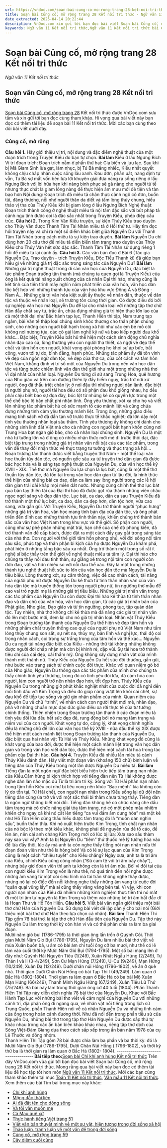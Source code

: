 ```yaml
---
url: https://vndoc.com/soan-bai-cung-co-mo-rong-trang-28-ket-noi-tri-thuc-304194
title: Soạn bài Củng cố, mở rộng trang 28 Kết nối tri thức - Ngữ văn 11 Kết nối tri thức - VnDoc.com
date_extracted: 2025-04-14 20:22:44
description: VnDoc.com xin gửi tới bạn đọc bài viết Soạn bài Củng cố, mở rộng trang 28 Kết nối tri thức để bạn đọc cùng tham khảo và có thêm tài liệu học tập môn Văn 11 Kết nối tri thức nhé.
keywords: Ngữ văn 11 Kết nối tri thức,Ngữ văn 11 Kết nối tri thức bài Củng cố mở rộng,Soạn văn 11 Kết nối tri thức,văn 11 kết nối tri thức,soạn văn 11 kết nối tri thức với cuộc sống,ngữ văn 11 kết nối,Soạn bài Củng cố mở rộng trang 28 Kết nối tri thức,Soạn bài Củng cố mở rộng trang 28,Củng cố mở rộng,soạn văn Củng cố mở rộng
---
```


# Soạn bài Củng cố, mở rộng trang 28 Kết nối tri thức
 _Ngữ văn 11 Kết nối tri thức_
## Soạn văn Củng cố, mở rộng trang 28 Kết nối tri thức
[Soạn bài Củng cố, mở rộng trang 28](<https://vndoc.com/soan-bai-cung-co-mo-rong-trang-28-ket-noi-tri-thuc-304194>) Kết nối tri thức được VnDoc.com sưu tầm và xin gửi tới bạn đọc cùng tham khảo. Hi vọng qua bài viết này bạn đọc có thêm tài liệu để soạn bài 11 Kết nối tri thức. Mời các bạn cùng theo dõi bài viết dưới đây.
### Củng cố, mở rộng
**Câu hỏi 1.** Hãy giới thiệu vị trí, nội dung và đặc điểm nghệ thuật của một đoạn trích trong Truyện Kiều do bạn tự chọn.
**Bài làm**
Kiều ở lầu Ngưng Bích
Vị trí đoạn trích: Đoạn trích nằm ở phần thứ hai: Gia biến và lưu lạc. Sau khi bị Mã Giam Sinh lừa gạt, làm nhục, bị Tú Bà mắng nhiếc, Kiều nhất quyết không chịu chấp nhận cuộc sống lầu xanh. Đau đớn, phẫn uất, nàng định tự vẫn, Tú Bà sợ mất vốn bèn lựa lời khuyên giải đưa nàng ra sống riêng ở lầu Ngưng Bích với lời hứa hẹn khi nàng bình phục sẽ gả nàng cho người tử tế nhưng thực chất là giam lỏng nàng để thực hiện âm mưu mới đê tiện và tàn bạo hơn
Nội dung: Đoạn trích đã miêu tả chân thực cảnh ngộ cô đơn, buồn tủi, đáng thương, nỗi nhớ người thân da diết và tấm lòng thủy chung, hiếu thảo vị tha của Thúy Kiều khi bị giam lỏng ở lầu Ngưng Bích
Nghệ thuật: Đoạn trích thành công ở nghệ thuật miêu tả nội tâm đặc sắc với bút pháp tả cảnh ngụ tình được coi là đặc sắc nhất trong Truyện Kiều, phép điệp cấu trúc.
**Câu hỏi 2.** Trong Kim Vân Kiều truyện, sự kiện Thúy Kiều trao duyên cho Thúy Vân được Thanh Tâm Tài Nhân miêu tả ở Hồi thứ tư. Hãy tìm đọc hồi truyện này và chỉ ra một số điểm khác biệt giữa Nguyễn Du với Thanh Tâm Tài Nhân trong cách miêu tả sự kiện trao duyên.
**Bài làm**
Nguyễn Du chỉ dùng hơn 20 câu thơ để miêu tả diễn biến tâm trạng trao duyên của Thúy Kiều cho Thúy Vân hết sức đặc sắc. Thanh Tâm Tài Nhân sử dụng riêng 1 hồi để miêu tả lại cảnh ấy.
**Câu hỏi 3.** Các văn bản đọc ở Bài 6 \(Tác gia Nguyễn Du, Trao duyên - trích Truyện Kiều, Độc Tiểu Thanh kí\) đã giúp bạn hiểu gì về những giá trị đặc sắc trong sáng tác của Nguyễn Du?
**Bài làm**
Những giá trị nghệ thuật trong di sản văn học của Nguyễn Du, đặc biệt là tác phẩm Đoạn trường tân thanh \(mà chúng ta quen gọi là Truyện Kiều\) của ông là kết quả tài năng xuất chúng của cá nhân Đại thi hào, nhưng cũng là kết tinh của tiến trình mấy nghìn năm phát triển của văn hóa, văn học dân tộc kết hợp với những thành tựu của văn hóa khu vực Đông Á và Đông - Nam Á...
Những giá trị văn hóa kiệt xuất ấy thuộc về nhân dân, thuộc về dân tộc và thuộc về nhân loại, sẽ trường tồn cùng thời gian. Có được điều đó bởi sự nghiệp văn học mà Nguyễn Du để lại cho nhân loại với những tập thơ chữ Hán đầy chất suy tư, trắc ẩn, chứa đựng những giá trị hiện thực lớn lao của cả một thời đại như Bắc hành tạp lục, Thanh Hiên thi tập, Nam trung tạp ngâm, bài Văn tế thập loại chúng sinh khóc thương cho thân phận chúng sinh, cho những con người bất hạnh trong xã hội như các em bé mồ côi không nơi nương tựa, các cô gái làm nghề kỹ nữ và bao kiếp người đau khổ khác…
Đặc biệt, Truyện Kiều bất hủ thể hiện một cách sinh động chủ nghĩa nhân đạo cao cả, lòng thương yêu con người tha thiết, ca ngợi vẻ đẹp thể chất và tâm hồn con người, khát vọng giải phóng họ khỏi sự áp bức, bất công, vươn tới tự do, bình đẳng, hạnh phúc.
Những tác phẩm ấy đã tôn vinh vẻ đẹp của ngôn ngữ dân tộc, vẻ đẹp của thơ ca, của cốt cách và tâm hồn Việt Nam, khẳng định vị trí số một của Nguyễn Du trong nền văn học dân tộc và từng bước chiếm lĩnh văn đàn thế giới như một trong những nhà thơ vĩ đại nhất của nhân loại.
Nguyễn Du từng đi sứ sang Trung Hoa, quê hương của Nho giáo và trên con đường thiên lý đầy hiểm nguy, trắc trở nơi xứ người, ông đã thấu triệt chân lý: ở nơi đâu thì những người dân lành, đặc biệt là người phụ nữ, người tài hoa đều có số phận đau khổ giống nhau, họ đều phải chịu biết bao sự đọa đày, bóc lột từ những kẻ có quyền lực trong một thể chế bộc lộ bản chất phi nhân tính.
Ông yêu thương, xót xa cho họ và viết lên những tác phẩm bất hủ có sức mạnh tố cáo mãnh liệt và cũng chứa đựng những tình cảm yêu thương mãnh liệt.
Trong ông, những giáo điều mang tính sách vở đã dần tan vỡ trước thực tế khắc nghiệt; đã lớn dậy một tình yêu thương nhân loại sâu thẳm. Tình yêu thương ấy không chỉ dành cho những sinh linh đất Việt mà cho cả những con người bất hạnh khốn cùng nơi Trung Hoa bạt ngàn gió bão, cho cả nhân loại chúng sinh.
Nguyễn Du là một nhà tư tưởng lớn và ở ông có nhiều nhận thức mới mẻ đi trước thời đại, đặc biệt tập trung trong những giá trị nhân văn nổi bật của các tác phẩm, trong vấn đề thay đổi nhận thức về thực trạng tư tưởng và thực trạng xã hội...
Đoạn trường tân thanh được viết bằng truyện thơ Nôm - một thể loại văn học thuần túy dân tộc, có nguồn gốc sâu xa từ truyện thơ dân gian đã được bác học hóa và là sáng tạo nghệ thuật của Nguyễn Du, của văn học thế kỷ XVIII - XIX. Thể thơ mà Nguyễn Du lựa chọn là lục bát, cũng là một thể thơ thuần túy dân tộc, đã tồn tại trong văn học dân gian từ lâu đời, là hình thức thể hiện của những bài ca dao, dân ca làm say lòng người trong các lễ hội dân gian trải dài khắp mọi miền đất nước. Nhưng cũng chính thể thơ lục bát qua bàn tay thiên tài của Đại thi hào đã được gọt rũa thành những viên châu ngọc ngời sáng vẻ đẹp dân tộc.
Lục bát, ca dao, dân ca sau Truyện Kiều đã trở thành một thứ lục bát, ca dao, dân ca đẹp hơn, dân tộc hơn, vừa cao sang, vừa gần gũi. Với Truyện Kiều, Nguyễn Du trở thành người “phục hưng” những giá trị văn hóa, văn học mang tính bản địa của dân tộc, và ông phát triển đến đỉnh cao những thành tựu tinh thần này, khiến chúng trở thành bản sắc của văn học Việt Nam trong khu vực và thế giới.
Số phận con người, cũng như sự phê phán những mặt trái, hạn chế của chế độ phong kiến, đã trở thành vấn đề cấp bách, được đặt ra một cách đầy gay gắt trong sáng tác của nhà thơ. Con người với thế giới tâm hồn phong phú, với đời sống nội tâm sâu sắc, phức tạp và thân phận bi kịch của họ được Nguyễn Du khám phá, phát hiện ở những tầng bậc sâu xa nhất. Ông trở thành một trong số rất ít nghệ sĩ bậc thầy trên thế giới về nghệ thuật miêu tả tâm lý.
Đại thi hào cho chúng ta thấy nỗi đau tinh thần, sự giằng xé trong nội tâm con người còn đớn đau, vật vã hơn nhiều so với nỗi đau thể xác. Đây là một trong những thành tựu nghệ thuật hết sức to lớn của văn học dân tộc mà Nguyễn Du là tiêu biểu.
Lòng thương xót, sự cảm thông, việc đề cao nhân cách, tài năng của người phụ nữ được Nguyễn Du kế thừa từ tinh thần nhân văn của văn hóa dân tộc mà truyền thống tôn trọng người phụ nữ, tín ngưỡng thờ mẫu đề cao vai trò người mẹ là những giá trị tiêu biểu.
Những giá trị nhân văn trong các tác phẩm của Nguyễn Du còn được Đại thi hào kế thừa từ tinh thần nhân đạo và dân chủ của văn hóa, văn học dân gian, từ các giá trị nhân bản của Phật giáo, Nho giáo, Đạo giáo và từ tín ngưỡng, phong tục, tập quán dân tộc.
Tuy nhiên, nhà thơ không chỉ kế thừa mà đã nâng các giá trị nhân văn đó lên một bước mới, đem lại cho nó giá trị nhân loại. Nhân vật Thúy Kiều trong Đoạn trường tân thanh của Nguyễn Du thể hiện vẻ đẹp tâm hồn và những phẩm chất truyền thống cao quý của người phụ nữ Việt Nam như tấm lòng thủy chung son sắt, sự nết na, thùy mỵ, bản lĩnh và nghị lực, thái độ coi trọng nhân cách, coi trọng sự trắng trong của tâm hồn và thể xác...
Nguyễn Du ca ngợi tài năng đặc biệt của Kiều - những thứ tài không những không được người đời chấp nhận mà còn bị khinh rẻ, dập vùi. Sự tài hoa trở thành tiêu chí của cái đẹp, cái thẩm mỹ. Ông không xây dựng nhân vật của mình thành một thánh nữ. Thúy Kiều của Nguyễn Du hết sức đời thường, gần gũi, như bước vào trang sách từ chính cuộc đời thực.
Khác với quan niệm gò bó của Nho giáo, Nguyễn Du thông qua các tác phẩm của mình cho chúng ta thấy chính tình yêu thương, trong đó có tình yêu đôi lứa, đã cảm hóa con người, làm con người trở nên nhân đạo hơn, tốt đẹp hơn. Thúy Kiều của Nguyễn Du trong những giờ phút khắc nghiệt nhất của cuộc đời đã nghĩ đến mối tình đầu với Kim Trọng và điều đó giúp nàng vượt lên khỏi cái chết, sự đau khổ để tiếp tục sống và giữ gìn nhân phẩm của mình.
Quan niệm của Nguyễn Du về chữ “trinh”, về nhân cách con người thật mới mẻ, nhân đạo, phá vỡ những chuẩn mực đạo đức giáo điều xa rời thực tế của tư tưởng chính thống. Thiên nhiên trong Đoạn trường tân thanh ở các đoạn miêu tả tình yêu đôi lứa đều hết sức đẹp đẽ, rung động bởi nó mang tâm trạng và niềm vui của con người.
Khát vọng tự do, công lý, khát vọng chính nghĩa đều là những chủ đề lớn của văn học thế kỷ XVIII - nửa đầu thế kỷ XIX được thể hiện một cách mãnh liệt trong Đoạn trường tân thanh của Nguyễn Du, đặc biệt qua hai nhân vật Từ Hải và Thúy Kiều. Những khát vọng đó cũng là khát vọng của bao đời, được thể hiện một cách mãnh liệt trong văn học dân gian và trong văn học viết dân tộc, được thể hiện một cách tài hoa trong tác phẩm của Đại thi hào.
**Câu hỏi 4.** Truyện Kiều đã nhiều lần miêu tả cảnh Thúy Kiều đánh đàn. Hãy viết một đoạn văn \(khoảng 150 chữ\) bình luận về tiếng đàn của Thúy Kiều trong một lần được Nguyễn Du miêu tả.
**Bài làm**
Tiếng đàn là một ngôn ngữ đặc biệt biểu hiện trực tiếp tâm trạng nạn nhân của Kiều.Cảm hứng bi kịch thích hợp với tiếng đàn nên Từ Hải không được nghe đàn lần nào mặc dù Từ là tri âm tri kỷ. Sống với Từ Hải phần nạn nhân trong tâm hồn Kiều coi như bị tiêu vong nên khúc “Bạc mệnh” kia không còn lý do tồn tại. Từ Hải chết, con người nạn nhân trong Kiều sống lại dữ dội nên tiếng đàn cũng ùa trở về với một sắc thái bi thảm chưa từng thấy. Tiếng đàn là ngôn ngữ không biết nói dối. Tiếng đàn không hề có chức năng che dấu tâm trạng mà có chức năng giải tỏa tâm trạng, nó có một phép mầu nhiệm khiến cho ngay cả khi nó cất lên tiếng “ca vui đầm ấm dung hòa” mà một kẻ như Hồ Tôn Hiến cũng thấu hiểu được tâm trạng đó là “muôn oán nghìn sầu”, buồn thấm thía. Khi nó xuất hiện trước Kim Trọng, tính chất nạn nhân của nó bộc lộ theo một kiểu khác, không phải để nguyền rủa để tố cáo, để lên án, nên cái anh chàng Kim Trọng mới có lúc bị lừa:
Xưa sao sầu thảm nay sao vui vầy?
Anh ta bị Nguyễn Du “tiêm” thứ thuốc mê lý tưởng hóa vào để lừa đấy thôi, lúc ấy mà anh ta còn nghe thấy tiếng nói nạn nhân nữa thì đoạn đoàn viên như thế là hỏng bét\! Và có lẽ sự lạc quan của Kim Trọng cũng là một cách “chiêu tuyết” cho Kiều chăng? Ngày xưa, anh ta là tri âm của Kiều, chính Kiều cũng công nhận \(“Đã cam tệ với tri âm bấy chầy”\), nhưng bây giờ đoàn viên thì anh ta không còn là tri âm nữa. Bởi vì đôi tai của con người kiểu Kim Trọng vốn là như thế, nó quá tinh đến nỗi nghe được những âm vang từ một cõi siêu hình mà tai trần không nghe thấy được, nhưng nó lại cố điếc đến nỗi không nghe thấy những âm vang từ cuộc đời “quằn quại vũng lầy” mà ai cũng thấy văng vẳng bên tai. Vì vậy, khi con người nạn nhân của Kiều đã nhiễm những kinh nghiệm thực tiễn thì nó mất đi một tri âm tự nguyện là Kim Trọng và thêm vào những kẻ tri âm bất đắc dĩ là Hoạn Thư và Hồ Tôn Hiến.
**Câu hỏi 5.** Viết bài văn ngắn giới thiệu một bài thơ chữ Hán của Nguyễn Du. Sử dụng bài viết để lập dàn ý cho bài nói \(Giới thiệu một bài thơ chữ Hán theo lựa chọn cá nhân\).
**Bài làm**
Thanh Hiên Thi Tập gồm 78 bài thơ, là tập thơ chữ Hán đầu tiên của Nguyễn Du. Tập thơ này Nguyễn Du làm trong thời kỳ còn hàn vi và có thể phân chia ra làm ba giai đoạn.  
Mười năm gió bụi \(1786-1795\) là thời gian ông lẩn trốn ở Quỳnh Côi. Thời gian Mười Năm Gió Bụi \(1786-1795\), Nguyễn Du làm nhiều bài thơ viết về mùa Xuân buồn bã, u ám có bài ám chỉ tuổi ông cỡ ba mươi, như thế có lẽ làm vào cuối thời kỳ Mười Năm Gió Bụi \(1794-1795\). Một số bài mang lên ở đây như: Quỳnh Hải Nguyên Tiêu \(1/249\), Xuân Nhật Ngẫu Hứng \(2/249\), Tự Thán I và II \(3-4/249\), Sơn Cư Mạn Hứng \(7/249\), U-Cư \(9/249\), Mạn Hứng \(10/249\), Xuân Dạ \(12/249\). Dưới chân núi Hồng \(1796-1802\), về ẩn ở quê nhà. Thời gian Dưới Chân Núi Hồng có bài Tạp Thi I \(49/249\). Làm quan ở Bắc Hà \(1802-1804\). Thời gian ra làm quan ở Bắc Hà có ba bài Mộ Xuân Mạn Hứng \(66/249\), Thanh Minh Ngẫu Hứng \(67/249\), Xuân Tiếu Lữ Thứ \(75/249\). Ba bài này làm trong thời gian ông cỡ 40 tuổi \(1804\).
Phần Thanh Hiên Thi Tập này diễn dịch nghĩa 78 bài thơ của Nguyễn Du. Khác với Bắc Hành Tạp Lục với những bài thơ viết về cảm nghĩ của Nguyễn Du với những cảnh trí, địa phận ông đi ngang qua, về nhân vật nổi tiếng trong lịch sử Trung Quốc, phần Thanh Hiên nói về cá nhân Nguyễn Du và những tình cảm của ông trong hoàn cảnh đương thời.
Như đã nói đến trong phần tiểu sử của Nguyễn Du, những bài thơ trong tập thơ Hán Nguyễn Du được sắp thứ tự khác nhau trong các ấn bản biên khảo khác nhau, riêng tập thơ dịch của Sóng Việt-Đàm Giang dựa theo cách sắp xếp trong ấn bản năm 1978 của cụ Lê Thước và đồng nhóm.  
Thanh Hiên Thi Tập gồm 78 bài được chia làm ba phần và ba thời kỳ: đó là Mười Năm Gió Bụi \(1786-1795\), Dưới Chân Núi Hồng \( 1796-1802\), và thời kỳ thứ ba là thời gian ra làm quan ở Bắc Hà \(1802- 1804\).
\------------------------------------
**Bài tiếp theo:**[Soạn bài Chí khí anh hùng Kết nối tri thức](<https://vndoc.com/soan-bai-chi-khi-anh-hung-ket-noi-tri-thuc-304199>)
Trên đây VnDoc.com vừa gửi tới bạn đọc bài viết Soạn bài Củng cố, mở rộng trang 28 Kết nối tri thức. Mong rằng qua bài viết này bạn đọc có thêm tài liệu để học tập tốt hơn môn [Ngữ văn 11 Kết nối tri thức](<https://vndoc.com/ngu-van-11-ket-noi-tri-thuc>). Mời các bạn cùng tham khảo thêm tại mục [Toán 11 Kết nối tri thức](<https://vndoc.com/toan-11-ket-noi-tri-thuc>), [Văn mẫu 11 Kết nối tri thức](<https://vndoc.com/van-mau-lop11>).
Xem thêm các bài Tìm bài trong mục này khác:
  * [Chí khí anh hùng](</soan-bai-chi-khi-anh-hung-ket-noi-tri-thuc-304199>)
  * [Mộng đắc thái liên](</soan-bai-mong-dac-thai-lien-ket-noi-tri-thuc-304203>)
  * [Ai đã đặt tên cho dòng sông](</soan-bai-ai-da-dat-ten-cho-dong-song-ket-noi-tri-thuc-304227>)
  * [Và tôi vẫn muốn mẹ](</soan-bai-va-toi-van-muon-me-ket-noi-tri-thuc-304231>)
  * [Cà Mau quê xứ](</soan-bai-ca-mau-que-xu-ket-noi-tri-thuc-304232>)
  * [Thực hành tiếng Việt trang 51](</soan-bai-thuc-hanh-tieng-viet-trang-51-ket-noi-tri-thuc-304239>)
  * [Viết văn bản thuyết minh về một sự vật, hiện tượng trong đời sống xã hội](</soan-bai-viet-van-ban-thuyet-minh-ve-mot-su-vat-hien-tuong-trong-doi-song-xa-hoi-ket-noi-tri-thuc-304243>)
  * [Thảo luận, tranh luận về một vấn đề trong đời sống](</soan-bai-thao-luan-tranh-luan-ve-mot-van-de-trong-doi-song-ket-noi-tri-thuc-304305>)
  * [Củng cố, mở rộng trang 59](</soan-bai-cung-co-mo-rong-trang-59-ket-noi-tri-thuc-304308>)
  * [Cây diêm cuối cùng](</soan-bai-cay-diem-cuoi-cung-ket-noi-tri-thuc-304309>)

